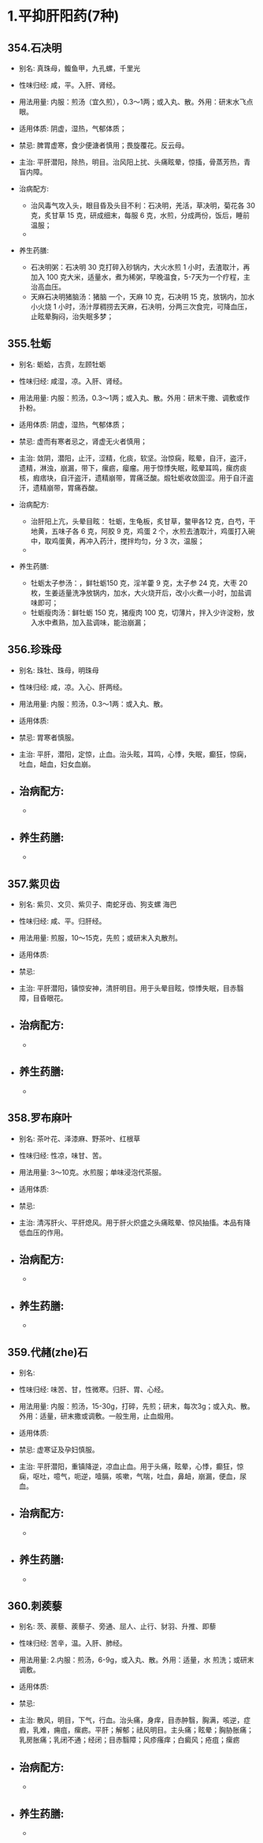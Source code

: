 # 1.平抑肝阳药(7种)


## 354.石决明

- 别名: 真珠母，鳆鱼甲，九孔螺，千里光
- 性味归经: 咸，平。入肝、肾经。
- 用法用量: 内服：煎汤（宜久煎），0.3～1两；或入丸、散。外用：研末水飞点眼。
- 适用体质: 阴虚，湿热，气郁体质；
- 禁忌: 脾胃虚寒，食少便溏者慎用；畏旋覆花。反云母。

- 主治: 平肝潜阳，除热，明目。治风阳上扰、头痛眩晕，惊搐，骨蒸芳热，青盲内障。
- 治病配方: 
  - 治风毒气攻入头，眼目昏及头目不利：石决明，羌活，草决明，菊花各 30 克，炙甘草 15 克，研成细末，每服 6 克，水煎，分成两份，饭后，睡前温服；
  - 
  
- 养生药膳: 
  - 石决明粥：石决明 30 克打碎入砂锅内，大火水煎 1 小时，去渣取汁，再加入 100 克大米，适量水，煮为稀粥，早晚温食，5-7天为一个疗程，主治高血压。
  - 天麻石决明猪脑汤：猪脑 一个，天麻 10 克，石决明 15 克，放锅内，加水小火烧 1 小时，汤汁厚稠捞去天麻，石决明，分两三次食完，可降血压，止眩晕胸闷，治失眠多梦；



## 355.牡蛎

- 别名: 蛎蛤，古贲，左顾牡蛎
- 性味归经: 咸湿，凉。入肝、肾经。
- 用法用量:  内服：煎汤，0.3～1两；或入丸、散。外用：研末干撒、调敷或作扑粉。
- 适用体质: 阴虚，湿热，气郁体质；
- 禁忌: 虚而有寒者忌之，肾虚无火者慎用；

- 主治: 敛阴，潜阳，止汗，涩精，化痰，软坚。治惊痫，眩晕，自汗，盗汗，遗精，淋浊，崩漏，带下，瘰疬，瘿瘤。用于惊悸失眠，眩晕耳鸣，瘰疠痰核，瘕痞块，自汗盗汗，遗精崩带，胃痛泛酸。煅牡蛎收敛固涩。用于自汗盗汗，遗精崩带，胃痛吞酸。
- 治病配方: 
  - 治肝阳上亢，头晕目眩： 牡蛎，生龟板，炙甘草，鳖甲各12 克，白芍，干地黄，五味子各 6 克，阿胶 9 克，鸡蛋 2 个，水煎去渣取汁，鸡蛋打入碗中，取鸡蛋黄，再冲入药汁，搅拌均匀，分 3 次，温服；
  - 
  
- 养生药膳: 
  - 牡蛎太子参汤：，鲜牡蛎150 克，淫羊藿 9 克，太子参 24 克，大枣 20 枚，生姜适量洗净放锅内，加水，大火烧开后，改小火煮一小时，加盐调味即可；
  - 牡蛎瘦肉汤：鲜牡蛎 150 克，猪瘦肉 100 克，切薄片，拌入少许淀粉，放入水中煮熟，加入盐调味，能治崩漏；

## 356.珍珠母

- 别名: 珠牡、珠母，明珠母
- 性味归经: 咸，凉。入心、肝两经。
- 用法用量: 内服：煎汤，0.3～1两：或入丸、散。
- 适用体质:  
- 禁忌: 胃寒者慎服。

- 主治: 平肝，潜阳，定惊，止血。治头眩，耳鸣，心悸，失眠，癫狂，惊痫，吐血，衄血，妇女血崩。
- 治病配方: 
  - 
  - 
  
- 养生药膳: 
  - 
  - 

## 357.紫贝齿

- 别名: 紫贝、文贝、紫贝子、南蛇牙齿、狗支螺 海巴
- 性味归经: 咸、平。归肝经。
- 用法用量:  煎服，10～15克，先煎；或研末入丸散剂。
- 适用体质: 
- 禁忌: 

- 主治: 平肝潜阳，镇惊安神，清肝明目。用于头晕目眩，惊悸失眠，目赤翳障，目昏眼花。
- 治病配方: 
  - 
  - 
  
- 养生药膳: 
  - 
  - 




## 358.罗布麻叶

- 别名: 茶叶花、泽漆麻、野茶叶、红根草
- 性味归经: 性凉，味甘、苦。
- 用法用量: 3～10克。水煎服；单味浸泡代茶服。
- 适用体质: 
- 禁忌: 

- 主治: 清泻肝火、平肝熄风。用于肝火炽盛之头痛眩晕、惊风抽搐。本品有降低血压的作用。
- 治病配方: 
  - 
  - 
  
- 养生药膳: 
  - 
  - 




## 359.代赭(zhe)石

- 别名: 
- 性味归经: 味苦、甘，性微寒。归肝、胃、心经。
- 用法用量: 内服：煎汤，15-30g，打碎，先煎；研末，每次3g；或入丸、散。外用：适量，研末撒或调敷。一般生用，止血煅用。
- 适用体质: 
- 禁忌: 虚寒证及孕妇慎服。

- 主治: 平肝潜阳，重镇降逆，凉血止血。用于头痛，眩晕，心悸，癫狂，惊痫，呕吐，噫气，呃逆，噎膈，咳嗽，气喘，吐血，鼻衄，崩漏，便血，尿血。
- 治病配方: 
  - 
  - 
  
- 养生药膳: 
  - 
  - 

## 360.刺蒺藜

- 别名: 茨、蒺藜、蒺藜子、旁通、屈人、止行、豺羽、升推、即藜
- 性味归经: 苦辛，温。入肝、肺经。
- 用法用量: 2.内服：煎汤，6-9g，或入丸、散。外用：适量，水 煎洗；或研末调敷。
- 适用体质: 
- 禁忌: 

- 主治: 散风，明目，下气，行血。治头痛，身痒，目赤肿翳，胸满，咳逆，症瘕，乳难，痈疽，瘰疬。平肝；解郁；祛风明目。主头痛；眩晕；胸胁胀痛；乳房胀痛；乳闭不通；经闭；目赤翳障；风疹瘙痒；白癜风；疮疽；瘰疬
- 治病配方: 
  - 
  - 
  
- 养生药膳: 
  - 
  - 











